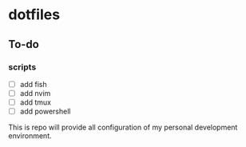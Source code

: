 # dotfiles

## To-do
### scripts
- [ ] add fish
- [ ] add nvim
- [ ] add tmux
- [ ] add powershell

This is repo will provide all configuration of my personal development environment.

